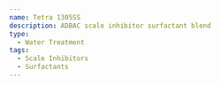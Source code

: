 ```yaml
---
name: Tetra 1305SS
description: ADBAC scale inhibitor surfactant blend
type:
  - Water Treatment
tags:
  - Scale Inhibitors
  - Surfactants
---
```

